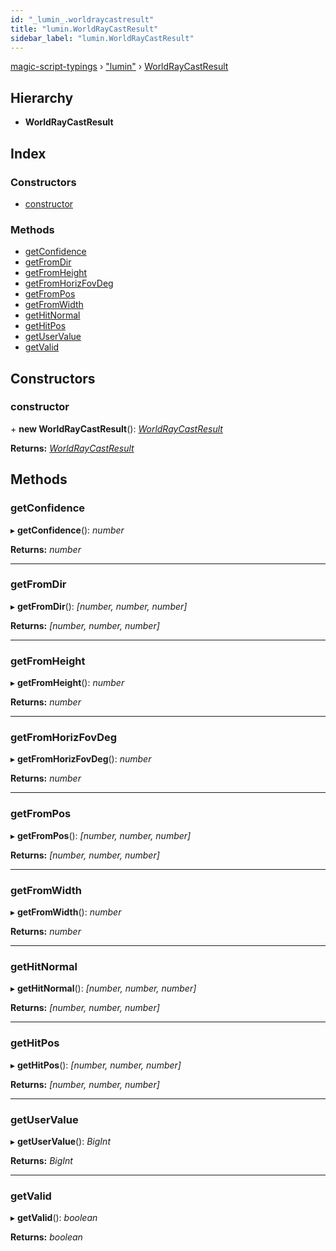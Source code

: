 ```yaml
---
id: "_lumin_.worldraycastresult"
title: "lumin.WorldRayCastResult"
sidebar_label: "lumin.WorldRayCastResult"
---
```


[magic-script-typings](../index.md) › [&quot;lumin&quot;](../modules/_lumin_.md) › [WorldRayCastResult](_lumin_.worldraycastresult.md)

## Hierarchy

* **WorldRayCastResult**

## Index

### Constructors

* [constructor](_lumin_.worldraycastresult.md#constructor)

### Methods

* [getConfidence](_lumin_.worldraycastresult.md#getconfidence)
* [getFromDir](_lumin_.worldraycastresult.md#getfromdir)
* [getFromHeight](_lumin_.worldraycastresult.md#getfromheight)
* [getFromHorizFovDeg](_lumin_.worldraycastresult.md#getfromhorizfovdeg)
* [getFromPos](_lumin_.worldraycastresult.md#getfrompos)
* [getFromWidth](_lumin_.worldraycastresult.md#getfromwidth)
* [getHitNormal](_lumin_.worldraycastresult.md#gethitnormal)
* [getHitPos](_lumin_.worldraycastresult.md#gethitpos)
* [getUserValue](_lumin_.worldraycastresult.md#getuservalue)
* [getValid](_lumin_.worldraycastresult.md#getvalid)

## Constructors

###  constructor

\+ **new WorldRayCastResult**(): *[WorldRayCastResult](_lumin_.worldraycastresult.md)*

**Returns:** *[WorldRayCastResult](_lumin_.worldraycastresult.md)*

## Methods

###  getConfidence

▸ **getConfidence**(): *number*

**Returns:** *number*

___

###  getFromDir

▸ **getFromDir**(): *[number, number, number]*

**Returns:** *[number, number, number]*

___

###  getFromHeight

▸ **getFromHeight**(): *number*

**Returns:** *number*

___

###  getFromHorizFovDeg

▸ **getFromHorizFovDeg**(): *number*

**Returns:** *number*

___

###  getFromPos

▸ **getFromPos**(): *[number, number, number]*

**Returns:** *[number, number, number]*

___

###  getFromWidth

▸ **getFromWidth**(): *number*

**Returns:** *number*

___

###  getHitNormal

▸ **getHitNormal**(): *[number, number, number]*

**Returns:** *[number, number, number]*

___

###  getHitPos

▸ **getHitPos**(): *[number, number, number]*

**Returns:** *[number, number, number]*

___

###  getUserValue

▸ **getUserValue**(): *BigInt*

**Returns:** *BigInt*

___

###  getValid

▸ **getValid**(): *boolean*

**Returns:** *boolean*